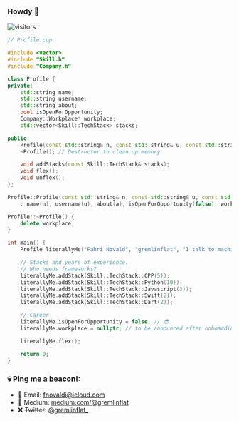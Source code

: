 ### Howdy 👋

![visitors](https://visitor-badge.laobi.icu/badge?page_id=gremlinflat.gremlinflat)

<!--
Well, well, look who's here peeking at my coding sanctuary! Feel free to take a gander, but remember, stealing's just so unoriginal (but hey, if you've got that urge, who am I to stop you? 🥱)
-->

```cpp
// Profile.cpp

#include <vector>
#include "Skill.h"
#include "Company.h"

class Profile {
private:
    std::string name;
    std::string username;
    std::string about;
    bool isOpenForOpportunity;
    Company::Workplace* workplace; 
    std::vector<Skill::TechStack> stacks;

public:
    Profile(const std::string& n, const std::string& u, const std::string& a);
    ~Profile(); // Destructor to clean up memory

    void addStacks(const Skill::TechStack& stacks);
    void flex();
    void unflex();
};

Profile::Profile(const std::string& n, const std::string& u, const std::string& a)
    : name(n), username(u), about(a), isOpenForOpportunity(false), workplace(nullptr) {}

Profile::~Profile() {
    delete workplace;
}

int main() {
    Profile literallyMe("Fahri Novald", "gremlinflat", "I talk to machines");

    // Stacks and years of experience.
    // Who needs frameworks?
    literallyMe.addStack(Skill::TechStack::CPP(5)); 
    literallyMe.addStack(Skill::TechStack::Python(10));
    literallyMe.addStack(Skill::TechStack::Javascript(3));
    literallyMe.addStack(Skill::TechStack::Swift(2));
    literallyMe.addStack(Skill::TechStack::Dart(2));

    // Career
    literallyMe.isOpenForOpportunity = false; // 😎
    literallyMe.workplace = nullptr; // to be announced after onboarding in near future

    literallyMe.flex();

    return 0;
}

```

### 💀 Ping me a beacon!:
- 📧 Email: fnovaldi@icloud.com
- 📝 Medium: [medium.com/@gremlinflat](https://medium.com/@gremlinflat)
- ❌ ~~Twitter~~: [@gremlinflat_](https://twitter.com/gremlinflat_)

